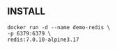 ## INSTALL

````shell
docker run -d --name demo-redis \
-p 6379:6379 \
redis:7.0.10-alpine3.17 
````
